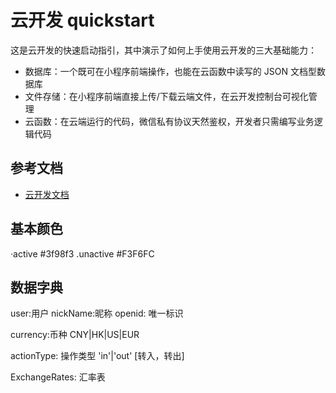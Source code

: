 # 云开发 quickstart

这是云开发的快速启动指引，其中演示了如何上手使用云开发的三大基础能力：

- 数据库：一个既可在小程序前端操作，也能在云函数中读写的 JSON 文档型数据库
- 文件存储：在小程序前端直接上传/下载云端文件，在云开发控制台可视化管理
- 云函数：在云端运行的代码，微信私有协议天然鉴权，开发者只需编写业务逻辑代码

## 参考文档

- [云开发文档](https://developers.weixin.qq.com/miniprogram/dev/wxcloud/basis/getting-started.html)

## 基本颜色

·active #3f98f3
.unactive #F3F6FC

## 数据字典

user:用户
nickName:昵称
openid: 唯一标识

currency:币种 CNY|HK|US|EUR


actionType: 操作类型 'in'|'out' [转入，转出]

ExchangeRates: 汇率表


